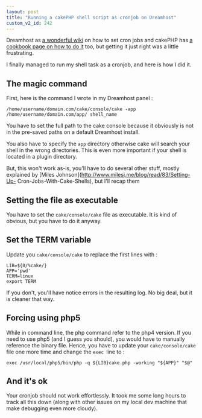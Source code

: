 ```yaml
---
layout: post
title: "Running a cakePHP shell script as cronjob on Dreamhost"
custom_v2_id: 242
---
```


Dreamhost as [a wonderful wiki](http://wiki.dreamhost.com/Crontab) on how to
set cron jobs and cakePHP has [a cookbook page on how to do
it](http://book.cakephp.org/view/846/Running-Shells-as-cronjobs) too, but
getting it just right was a little frustrating.

I finally managed to run my shell task as a cronjob, and here is how I did it.

## The magic command

First, here is the command I wrote in my Dreamhost panel :

    
    /home/username/domain.com/cake/console/cake -app /home/username/domain.com/app/ shell_name

You have to set the full path to the cake console because it obviously is not
in the pre-saved paths on a default Dreamhost install.

You also have to specify the `app` directory otherwise cake will search your
shell in the wrong directories. This is even more important if your shell is
located in a plugin directory.

But, this won't work as-is, you'll have to do several other stuff, mostly
explained by [Miles Johnson](http://www.milesj.me/blog/read/83/Setting-Up-
Cron-Jobs-With-Cake-Shells), but I'll recap them

## Setting the file as executable

You have to set the `cake/console/cake` file as executable. It is kind of
obvious, but you have to do it anyway.

## Set the TERM variable

Update you `cake/console/cake` to replace the first lines with :

    
    LIB=${0/%cake/}  
    APP='pwd'  
    TERM=linux  
    export TERM

If you don't, you'll have notice errors in the resulting log. No big deal, but
it is cleaner that way.

## Forcing using php5

While in command line, the php command refer to the php4 version. If you need
to use php5 (and I guess you should), you would have to manually reference the
binary file. Hence, you have to update your `cake/console/cake` file one more
time and change the `exec `line to :

    
    exec /usr/local/php5/bin/php -q ${LIB}cake.php -working "${APP}" "$@"

## And it's ok

Your cronjob should not work effortlessly. It took me some long hours to track
all this down (along with other issues on my local dev machine that make
debugging even more cloudy).


